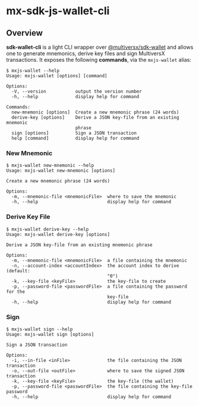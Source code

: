 # mx-sdk-js-wallet-cli

## Overview

**sdk-wallet-cli** is a light CLI wrapper over [@multiversx/sdk-wallet](https://www.npmjs.com/package/@multiversx/sdk-wallet) and allows one to generate mnemonics, derive key files and sign MultiversX transactions.
It exposes the following **commands**, via the `mxjs-wallet` alias:


```
$ mxjs-wallet --help
Usage: mxjs-wallet [options] [command]

Options:
  -V, --version           output the version number
  -h, --help              display help for command

Commands:
  new-mnemonic [options]  Create a new mnemonic phrase (24 words)
  derive-key [options]    Derive a JSON key-file from an existing mnemonic
                          phrase
  sign [options]          Sign a JSON transaction
  help [command]          display help for command

```
### New Mnemonic


```
$ mxjs-wallet new-mnemonic --help
Usage: mxjs-wallet new-mnemonic [options]

Create a new mnemonic phrase (24 words)

Options:
  -m, --mnemonic-file <mnemonicFile>  where to save the mnemonic
  -h, --help                          display help for command

```


### Derive Key File


```
$ mxjs-wallet derive-key --help
Usage: mxjs-wallet derive-key [options]

Derive a JSON key-file from an existing mnemonic phrase

Options:
  -m, --mnemonic-file <mnemonicFile>  a file containing the mnemonic
  -n, --account-index <accountIndex>  the account index to derive (default:
                                      "0")
  -k, --key-file <keyFile>            the key-file to create
  -p, --password-file <passwordFile>  a file containing the password for the
                                      key-file
  -h, --help                          display help for command

```


### Sign


```
$ mxjs-wallet sign --help
Usage: mxjs-wallet sign [options]

Sign a JSON transaction

Options:
  -i, --in-file <inFile>              the file containing the JSON transaction
  -o, --out-file <outFile>            where to save the signed JSON transaction
  -k, --key-file <keyFile>            the key-file (the wallet)
  -p, --password-file <passwordFile>  the file containing the key-file password
  -h, --help                          display help for command

```


